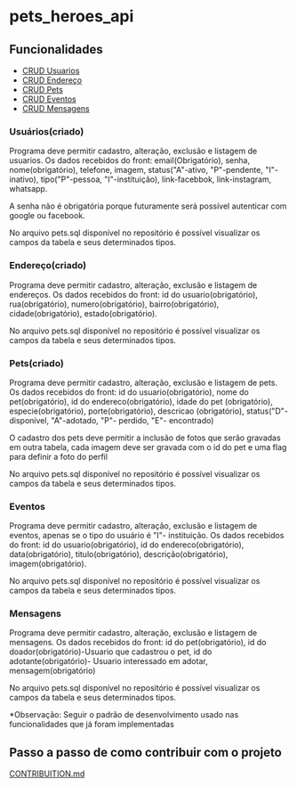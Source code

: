 # pets_heroes_api

<h2> Funcionalidades </h2>
<ul>
    <li><a href="#usuarios" >CRUD Usuarios</a></li>
    <li><a href="#endereco" >CRUD Endereço</a></li>
    <li><a href="#pets" >CRUD Pets</a></li>
    <li><a href="#eventos" >CRUD Eventos</a></li>
    <li><a href="#mensagens" >CRUD Mensagens</a></li>
</ul>
<div id="usuarios">
<h3>Usuários(criado)</h3>
<p>Programa deve permitir cadastro, alteração, exclusão e listagem de usuarios. Os dados recebidos do front: email(Obrigatório), senha, nome(obrigatório), telefone, imagem, status("A"-ativo, "P"-pendente, "I"-inativo), tipo("P"-pessoa, "I"-instituição), link-facebbok, link-instagram, whatsapp. </p>
<p>A senha não é obrigatória porque futuramente será possível autenticar com google ou facebook.</p>
<p>No arquivo pets.sql disponível no repositório é possível visualizar os campos da tabela e seus determinados tipos.</p>
</div>

<div id="endereco">
<h3>Endereço(criado)</h3>
<p>Programa deve permitir cadastro, alteração, exclusão e listagem de endereços. Os dados recebidos do front: 
id do usuario(obrigatório), rua(obrigatório), numero(obrigatório), bairro(obrigatório), cidade(obrigatório), estado(obrigatório). </p>
<p>No arquivo pets.sql disponível no repositório é possível visualizar os campos da tabela e seus determinados tipos.</p>
</div>
<div id="pets">
<h3>Pets(criado)</h3>
<p>Programa deve permitir cadastro, alteração, exclusão e listagem de pets. Os dados recebidos do front: 
id do usuario(obrigatório), nome do pet(obrigatório), id do endereco(obrigatório), idade do pet (obrigatório), especie(obrigatório), porte(obrigatório), descricao (obrigatório), status("D"-disponível, "A"-adotado, "P"- perdido, "E"- encontrado)  </p>
<p>O cadastro dos pets deve permitir a inclusão de fotos que serão gravadas em outra tabela, cada imagem deve ser gravada com o id do pet e uma flag para definir a foto do perfil</p>
<p>No arquivo pets.sql disponível no repositório é possível visualizar os campos da tabela e seus determinados tipos.</p>
</div>
<div id="eventos">
<h3>Eventos</h3>
<p>Programa deve permitir cadastro, alteração, exclusão e listagem de eventos, apenas se o tipo do usuário é "I"- instituição. Os dados recebidos do front: 
id do usuario(obrigatório), id do endereco(obrigatório), data(obrigatório), titulo(obrigatório), descrição(obrigatório), imagem(obrigatório). </p>
<p>No arquivo pets.sql disponível no repositório é possível visualizar os campos da tabela e seus determinados tipos.</p>
</div>
<div id="mensagens">
<h3>Mensagens</h3>
<p>Programa deve permitir cadastro, alteração, exclusão e listagem de mensagens. Os dados recebidos do front: 
id do pet(obrigatório), id do doador(obrigatório)-Usuario que cadastrou o pet, id do adotante(obrigatório)- Usuario interessado em adotar, mensagem(obrigatório)</p>
<p>No arquivo pets.sql disponível no repositório é possível visualizar os campos da tabela e seus determinados tipos.</p>
</div>
<p>*Observação: Seguir o padrão de desenvolvimento usado nas funcionalidades que já foram implementadas</p>

<h2>Passo a passo de como contribuir com o projeto</h2>
<a href="https://github.com/CodeSolidario/pets_heroes_api/blob/master/CONTRIBUITION.md"> CONTRIBUITION.md </a>
